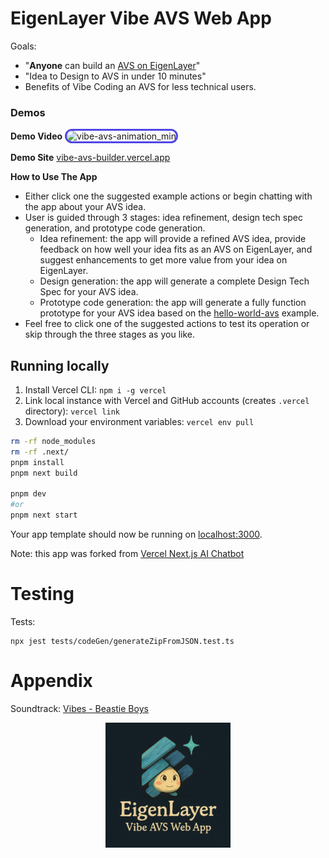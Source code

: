# EigenLayer Vibe AVS Web App
Goals:
- "**Anyone** can build an [AVS on EigenLayer](https://docs.eigenlayer.xyz/developers/Concepts/avs-developer-guide)"
- "Idea to Design to AVS in under 10 minutes"
- Benefits of Vibe Coding an AVS for less technical users.

### Demos

**Demo Video**
<img src="https://github.com/user-attachments/assets/de775676-9d0a-4ce3-a3ab-ee2c3357d1d5" alt="vibe-avs-animation_min" style="border: 3px solid #4F46E5; border-radius: 12px; max-width: 100%;"/>


**Demo Site**
[vibe-avs-builder.vercel.app](https://vibe-avs-builder.vercel.app/)

**How to Use The App**
- Either click one the suggested example actions or begin chatting with the app about your AVS idea.
- User is guided through 3 stages: idea refinement, design tech spec generation, and prototype code generation.
    - Idea refinement: the app will provide a refined AVS idea, provide feedback on how well your idea fits as an AVS on EigenLayer, and suggest enhancements to get more value from your idea on EigenLayer.
    - Design generation: the app will generate a complete Design Tech Spec for your AVS idea.
    - Prototype code generation: the app will generate a fully function prototype for your AVS idea based on the [hello-world-avs](https://github.com/Layr-Labs/hello-world-avs) example.
- Feel free to click one of the suggested actions to test its operation or skip through the three stages as you like.

## Running locally

1. Install Vercel CLI: `npm i -g vercel`
2. Link local instance with Vercel and GitHub accounts (creates `.vercel` directory): `vercel link`
3. Download your environment variables: `vercel env pull`

```bash
rm -rf node_modules
rm -rf .next/
pnpm install
pnpm next build

pnpm dev 
#or
pnpm next start
```

Your app template should now be running on [localhost:3000](http://localhost:3000).


Note: this app was forked from [Vercel Next.js AI Chatbot](https://vercel.com/templates/next.js/nextjs-ai-chatbot)



# Testing

Tests:
```
npx jest tests/codeGen/generateZipFromJSON.test.ts
```

# Appendix

Soundtrack: [Vibes - Beastie Boys](https://www.youtube.com/watch?v=ClaNCCp2yRI)

<div align="center">
<img src="public/images/app-logo2.png" width="200" />
</div>